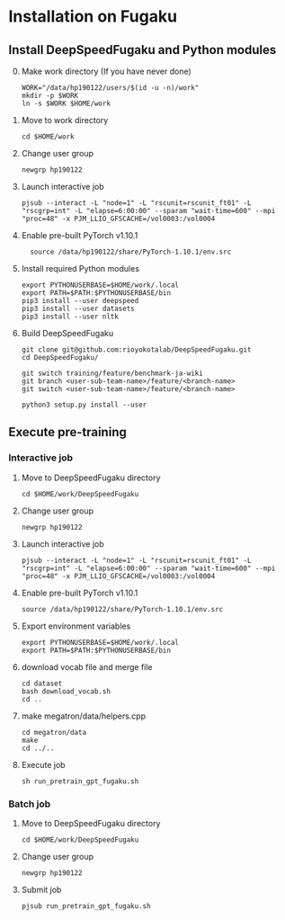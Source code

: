 Installation on Fugaku
======================

Install DeepSpeedFugaku and Python modules
------------------------------------------

0. Make work directory (If you have never done)
    ```
    WORK="/data/hp190122/users/$(id -u -n)/work"
    mkdir -p $WORK
    ln -s $WORK $HOME/work
    ```
1. Move to work directory
    ```
    cd $HOME/work
    ```
2. Change user group
    ```
    newgrp hp190122
    ```
3. Launch interactive job
    ```
    pjsub --interact -L "node=1" -L "rscunit=rscunit_ft01" -L "rscgrp=int" -L "elapse=6:00:00" --sparam "wait-time=600" --mpi "proc=48" -x PJM_LLIO_GFSCACHE=/vol0003:/vol0004
    ```
4. Enable pre-built PyTorch v1.10.1
    ```
	  source /data/hp190122/share/PyTorch-1.10.1/env.src
    ```
5. Install required Python modules
    ```
    export PYTHONUSERBASE=$HOME/work/.local
    export PATH=$PATH:$PYTHONUSERBASE/bin
    pip3 install --user deepspeed
    pip3 install --user datasets
    pip3 install --user nltk
    ```
6. Build DeepSpeedFugaku
    ```
    git clone git@github.com:rioyokotalab/DeepSpeedFugaku.git
    cd DeepSpeedFugaku/

    git switch training/feature/benchmark-ja-wiki
    git branch <user-sub-team-name>/feature/<branch-name>
    git switch <user-sub-team-name>/feature/<branch-name>

    python3 setup.py install --user
    ```

Execute pre-training
--------------------

### Interactive job

1. Move to DeepSpeedFugaku directory
    ```
    cd $HOME/work/DeepSpeedFugaku
    ```
2. Change user group
    ```
    newgrp hp190122
    ```
3. Launch interactive job
    ```
    pjsub --interact -L "node=1" -L "rscunit=rscunit_ft01" -L "rscgrp=int" -L "elapse=6:00:00" --sparam "wait-time=600" --mpi "proc=48" -x PJM_LLIO_GFSCACHE=/vol0003:/vol0004
    ```
4. Enable pre-built PyTorch v1.10.1
    ```
	source /data/hp190122/share/PyTorch-1.10.1/env.src
    ```
5. Export environment variables
    ```
    export PYTHONUSERBASE=$HOME/work/.local
    export PATH=$PATH:$PYTHONUSERBASE/bin
6. download vocab file and merge file
    ```
    cd dataset
    bash download_vocab.sh
    cd ..
    ```
7. make megatron/data/helpers.cpp
    ```
    cd megatron/data
    make
    cd ../..
    ```
8. Execute job
    ```
    sh run_pretrain_gpt_fugaku.sh
    ```

### Batch job

1. Move to DeepSpeedFugaku directory
    ```
    cd $HOME/work/DeepSpeedFugaku
    ```
2. Change user group
    ```
    newgrp hp190122
    ```
3. Submit job
    ```
    pjsub run_pretrain_gpt_fugaku.sh
    ```
